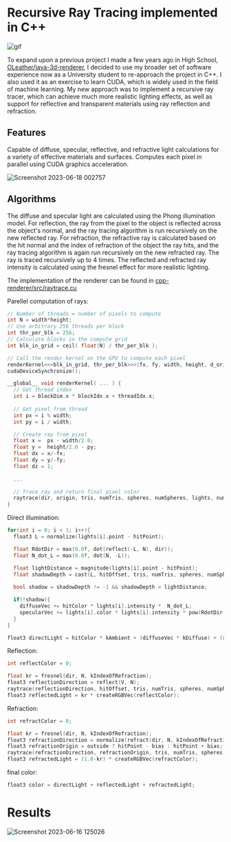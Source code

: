 # Recursive Ray Tracing implemented in C++

![gif](https://github.com/OLeather/cpp-graphics/blob/main/ray_trace_gif_high_quality.gif)

To expand upon a previous project I made a few years ago in High School, [OLeather/java-3d-renderer](https://github.com/OLeather/java-3d-renderer), I decided to use my broader set of software experience now as a University student to re-approach the project in C++. I also used it as an exercise to learn CUDA, which is widely used in the field of machine learning. My new approach was to implement a recursive ray tracer, which can achieve much more realistic lighting effects, as well as support for reflective and transparent materials using ray reflection and refraction.

## Features
Capable of diffuse, specular, reflective, and refractive light calculations for a variety of effective materials and surfaces. Computes each pixel in parallel using CUDA graphics acceleration.

![Screenshot 2023-06-18 002757](https://github.com/OLeather/cpp-graphics/assets/43189206/53fefe1d-3f24-461e-8c80-b483a321afb5)

## Algorithms
The diffuse and specular light are calculated using the Phong illumination model. For reflection, the ray from the pixel to the object is reflected across the object's normal, and the ray tracing algorithm is run recursively on the new reflected ray. For refraction, the refractive ray is calculated based on the hit normal and the index of refraction of the object the ray hits, and the ray tracing algorithm is again run recursively on the new refracted ray. The ray is traced recursively up to 4 times. The reflected and refracted ray intensity is calculated using the fresnel effect for more realistic lighting.

The implementation of the renderer can be found in [cpp-renderer/src/raytrace.cu](https://github.com/OLeather/cpp-graphics/blob/main/cpp_graphics/src/raytrace.cu)

Parellel computation of rays:
```c++
// Number of threads = number of pixels to compute
int N = width*height;
// Use arbitrary 256 threads per block
int thr_per_blk = 256;
// Calculate blocks in the compute grid
int blk_in_grid = ceil( float(N) / thr_per_blk );

// Call the render kernel on the GPU to compute each pixel
renderKernel<<<blk_in_grid, thr_per_blk>>>(fx, fy, width, height, d_origin, d_rotation, d_tris, h_numTris, d_spheres, h_numSpheres, d_lights, h_numLights, d_pixels);
cudaDeviceSynchronize(); 
```

```c++
__global__ void renderKernel( ... ) {
  // Get thread index
  int i = blockDim.x * blockIdx.x + threadIdx.x;
  
  // Get pixel from thread
  int px = i % width;
  int py = i / width;

  // Create ray from pixel
  float x =  px - width/2.0;
  float y =  height/2.0 - py;
  float dx = x/-fx;
  float dy = y/-fy;
  float dz = 1;
  
  ...

  // Trace ray and return final pixel color
  raytrace(dir, origin, tris, numTris, spheres, numSpheres, lights, numLights, color, 0);
}
```

Direct illumination:
```c++
for(int i = 0; i < 1; i++){
  float3 L = normalize(lights[i].point - hitPoint);

  float RdotDir = max(0.0f, dot(reflect(-L, N), dir));
  float N_dot_L = max(0.0f, dot(N, -L));

  float lightDistance = magnitude(lights[i].point - hitPoint);
  float shadowDepth = cast(L, hitOffset, tris, numTris, spheres, numSpheres);
  
  bool shadow = shadowDepth != -1 && shadowDepth < lightDistance;

  if(!shadow){
    diffuseVec += hitColor * lights[i].intensity *  N_dot_L;
    specularVec += lights[i].color * lights[i].intensity * pow(RdotDir, shinyness);
  }
}

float3 directLight = hitColor * kAmbient + (diffuseVec * kDiffuse) + (specularVec * kSpecular);
```

Reflection:
```c++
int reflectColor = 0;

float kr = fresnel(dir, N, kIndexOfRefraction);
float3 reflectionDirection = reflect(V, N);
raytrace(reflectionDirection, hitOffset, tris, numTris, spheres, numSpheres, lights, numLights, reflectColor, step + 1);
float3 reflectedLight = kr * createRGBVec(reflectColor);
```

Refraction:
```c++
int refractColor = 0;

float kr = fresnel(dir, N, kIndexOfRefraction);
float3 refractionDirection = normalize(refract(dir, N, kIndexOfRefraction));
float3 refractionOrigin = outside ? hitPoint - bias : hitPoint + bias;
raytrace(refractionDirection, refractionOrigin, tris, numTris, spheres, numSpheres, lights, numLights, refractColor, step + 1);
float3 refractedLight = (1.0-kr) * createRGBVec(refractColor);
```

final color:
```c++
float3 color = directLight + reflectedLight + refractedLight;
```

# Results
![Screenshot 2023-06-16 125026](https://github.com/OLeather/cpp-graphics/assets/43189206/3b135cdf-4411-4359-9f3b-18662d61aa98)
